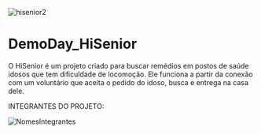 ![hisenior2](https://user-images.githubusercontent.com/81167557/118132642-4b24ac80-b3d6-11eb-83c8-e8ddc455bf09.jpg)

# DemoDay_HiSenior
O HiSenior é um projeto criado para buscar remédios em postos de saúde idosos que tem dificuldade de locomoção. Ele funciona a partir da conexão com um voluntário que aceita o pedido do idoso, busca e entrega na casa dele.

INTEGRANTES DO PROJETO:

![NomesIntegrantes](https://user-images.githubusercontent.com/81167557/118134292-24677580-b3d8-11eb-9270-133cbe7574c2.jpg)
